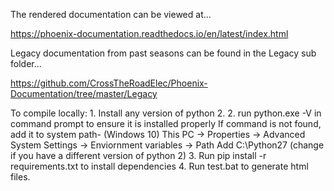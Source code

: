 The rendered documentation can be viewed at...

https://phoenix-documentation.readthedocs.io/en/latest/index.html

Legacy documentation from past seasons can be found in the Legacy sub folder...

https://github.com/CrossTheRoadElec/Phoenix-Documentation/tree/master/Legacy


To compile locally:
	1. Install any version of python 2.
	2. run python.exe -V in command prompt to ensure it is installed properly
		If command is not found, add it to system path- (Windows 10) This PC -> Properties ->  Advanced System Settings -> Enviornment variables -> Path
		Add C:\Python27 (change if you have a different version of python 2)
	3. Run pip install -r requirements.txt to install dependencies
	4. Run test.bat to generate html files.
